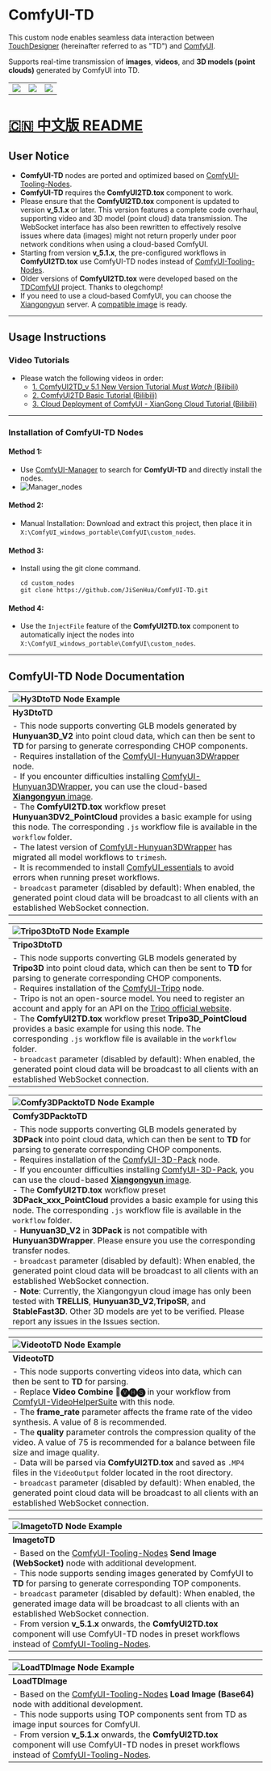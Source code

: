 # ComfyUI-TD

This custom node enables seamless data interaction between [TouchDesigner](https://derivative.ca/) (hereinafter referred to as "TD") and [ComfyUI](https://github.com/comfyanonymous/ComfyUI).

Supports real-time transmission of **images**, **videos**, and **3D models (point clouds)** generated by ComfyUI into TD.

|                      |                      |                           |
|:--------------------:|:--------------------:|:-------------------------:|
| ![](Image/image.gif) | ![](Image/Video.gif) | ![](Image/PointCloud.gif) |

# [🇨🇳 中文版 README](README_zh.md)

## User Notice

- **ComfyUI-TD** nodes are ported and optimized based on [ComfyUI-Tooling-Nodes](https://github.com/Acly/comfyui-tooling-nodes/tree/main).
- **ComfyUI-TD** requires the **ComfyUI2TD.tox** component to work.  
- Please ensure that the **ComfyUI2TD.tox** component is updated to version **v_5.1.x** or later. This version features a complete code overhaul, supporting video and 3D model (point cloud) data transmission. The WebSocket interface has also been rewritten to effectively resolve issues where data (images) might not return properly under poor network conditions when using a cloud-based ComfyUI.  
- Starting from version **v_5.1.x**, the pre-configured workflows in **ComfyUI2TD.tox** use ComfyUI-TD nodes instead of [ComfyUI-Tooling-Nodes](https://github.com/Acly/comfyui-tooling-nodes/tree/main).
- Older versions of **ComfyUI2TD.tox** were developed based on the [TDComfyUI](https://github.com/olegchomp/TDComfyUI) project. Thanks to olegchomp!
- If you need to use a cloud-based ComfyUI, you can choose the [Xiangongyun](https://www.xiangongyun.com/register/YALSMH) server. A [compatible image](https://www.xiangongyun.com/image/detail/5f185465-ef11-42e5-ba21-3ee07acb5403) is ready.

---

## Usage Instructions

### Video Tutorials

- Please watch the following videos in order:  
  - [1. ComfyUI2TD_v 5.1 New Version Tutorial *Must Watch* (Bilibili)](https://www.bilibili.com/video/BV1BqQ8YDEJq/?share_source=copy_web&vd_source=3900738a289821efe0ce52f9c9fb663f)  
  - [2. ComfyUI2TD Basic Tutorial (Bilibili)](https://www.bilibili.com/video/BV18t4oeNEgj/?share_source=copy_web&vd_source=3900738a289821efe0ce52f9c9fb663f)  
  - [3. Cloud Deployment of ComfyUI - XianGong Cloud Tutorial (Bilibili)](https://www.bilibili.com/video/BV1RxUyYyEeU/?share_source=copy_web&vd_source=3900738a289821efe0ce52f9c9fb663f)

---

### Installation of ComfyUI-TD Nodes

#### Method 1:

- Use [ComfyUI-Manager](https://github.com/ltdrdata/ComfyUI-Manager?tab=readme-ov-file) to search for **ComfyUI-TD** and directly install the nodes.
- ![Manager_nodes](Image/Manager.png)

#### Method 2:

- Manual Installation: Download and extract this project, then place it in `X:\ComfyUI_windows_portable\ComfyUI\custom_nodes`.

#### Method 3:

- Install using the git clone command.
  
  ```
  cd custom_nodes
  git clone https://github.com/JiSenHua/ComfyUI-TD.git
  ```

#### Method 4:

- Use the `InjectFile` feature of the **ComfyUI2TD.tox** component to automatically inject the nodes into `X:\ComfyUI_windows_portable\ComfyUI\custom_nodes`.

---

## ComfyUI-TD Node Documentation

| ![Hy3DtoTD Node Example](Image/Hy3DtoTD.png)                                                                                                                                                                                                                                                                                                                                                                                                                                                                                                                                                                                                                                                                                                                                                                                                                                                                                                                                                                                                                                                                                                                                                                                                                          |
|:--------------------------------------------------------------------------------------------------------------------------------------------------------------------------------------------------------------------------------------------------------------------------------------------------------------------------------------------------------------------------------------------------------------------------------------------------------------------------------------------------------------------------------------------------------------------------------------------------------------------------------------------------------------------------------------------------------------------------------------------------------------------------------------------------------------------------------------------------------------------------------------------------------------------------------------------------------------------------------------------------------------------------------------------------------------------------------------------------------------------------------------------------------------------------------------------------------------------------------------------------------------------- |
| **Hy3DtoTD**                                                                                                                                                                                                                                                                                                                                                                                                                                                                                                                                                                                                                                                                                                                                                                                                                                                                                                                                                                                                                                                                                                                                                                                                                                                          |
| - This node supports converting GLB models generated by **Hunyuan3D_V2** into point cloud data, which can then be sent to **TD** for parsing to generate corresponding CHOP components.<br>- Requires installation of the [ComfyUI-Hunyuan3DWrapper](https://github.com/kijai/ComfyUI-Hunyuan3DWrapper) node.<br>- If you encounter difficulties installing [ComfyUI-Hunyuan3DWrapper](https://github.com/kijai/ComfyUI-Hunyuan3DWrapper), you can use the cloud-based [**Xiangongyun** image](https://www.xiangongyun.com/image/detail/5f185465-ef11-42e5-ba21-3ee07acb5403).<br>- The **ComfyUI2TD.tox** workflow preset **Hunyuan3DV2_PointCloud** provides a basic example for using this node. The corresponding `.js` workflow file is available in the `workflow` folder.<br>- The latest version of [ComfyUI-Hunyuan3DWrapper](https://github.com/kijai/ComfyUI-Hunyuan3DWrapper) has migrated all model workflows to `trimesh`.<br>- It is recommended to install [ComfyUI_essentials](https://github.com/cubiq/ComfyUI_essentials) to avoid errors when running preset workflows.<br>- `broadcast` parameter (disabled by default): When enabled, the generated point cloud data will be broadcast to all clients with an established WebSocket connection. |

| ![Tripo3DtoTD Node Example](Image/Tripo3DtoTD.png)                                                                                                                                                                                                                                                                                                                                                                                                                                                                                                                                                                                                                                                                                                                                                                                |
|:--------------------------------------------------------------------------------------------------------------------------------------------------------------------------------------------------------------------------------------------------------------------------------------------------------------------------------------------------------------------------------------------------------------------------------------------------------------------------------------------------------------------------------------------------------------------------------------------------------------------------------------------------------------------------------------------------------------------------------------------------------------------------------------------------------------------------------- |
| **Tripo3DtoTD**                                                                                                                                                                                                                                                                                                                                                                                                                                                                                                                                                                                                                                                                                                                                                                                                                   |
| - This node supports converting GLB models generated by **Tripo3D** into point cloud data, which can then be sent to **TD** for parsing to generate corresponding CHOP components.<br>- Requires installation of the [ComfyUI-Tripo](https://github.com/VAST-AI-Research/ComfyUI-Tripo) node.<br>- Tripo is not an open-source model. You need to register an account and apply for an API on the [Tripo official website](https://platform.tripo3d.ai/).<br>- The **ComfyUI2TD.tox** workflow preset **Tripo3D_PointCloud** provides a basic example for using this node. The corresponding `.js` workflow file is available in the `workflow` folder.<br>- `broadcast` parameter (disabled by default): When enabled, the generated point cloud data will be broadcast to all clients with an established WebSocket connection. |

| ![Comfy3DPacktoTD Node Example](Image/Comfy3DPacktoTD.png)                                                                                                                                                                                                                                                                                                                                                                                                                                                                                                                                                                                                                                                                                                                                                                                                                                                                                                                                                                                                                                                                                                                                                                                                                                                      |
|:--------------------------------------------------------------------------------------------------------------------------------------------------------------------------------------------------------------------------------------------------------------------------------------------------------------------------------------------------------------------------------------------------------------------------------------------------------------------------------------------------------------------------------------------------------------------------------------------------------------------------------------------------------------------------------------------------------------------------------------------------------------------------------------------------------------------------------------------------------------------------------------------------------------------------------------------------------------------------------------------------------------------------------------------------------------------------------------------------------------------------------------------------------------------------------------------------------------------------------------------------------------------------------------------------------------- |
| **Comfy3DPacktoTD**                                                                                                                                                                                                                                                                                                                                                                                                                                                                                                                                                                                                                                                                                                                                                                                                                                                                                                                                                                                                                                                                                                                                                                                                                                                                                             |
| - This node supports converting GLB models generated by **3DPack** into point cloud data, which can then be sent to **TD** for parsing to generate corresponding CHOP components.<br>- Requires installation of the [ComfyUI-3D-Pack](https://github.com/MrForExample/ComfyUI-3D-Pack) node.<br>- If you encounter difficulties installing [ComfyUI-3D-Pack](https://github.com/MrForExample/ComfyUI-3D-Pack), you can use the cloud-based [**Xiangongyun** image](https://www.xiangongyun.com/image/detail/5f185465-ef11-42e5-ba21-3ee07acb5403).<br>- The **ComfyUI2TD.tox** workflow preset **3DPack_xxx_PointCloud** provides a basic example for using this node. The corresponding `.js` workflow file is available in the `workflow` folder.<br>- **Hunyuan3D_V2** in **3DPack** is not compatible with **Hunyuan3DWrapper**. Please ensure you use the corresponding transfer nodes.<br>- `broadcast` parameter (disabled by default): When enabled, the generated point cloud data will be broadcast to all clients with an established WebSocket connection.<br>- **Note**: Currently, the Xiangongyun cloud image has only been tested with **TRELLIS**, **Hunyuan3D_V2**,**TripoSR**, and **StableFast3D**. Other 3D models are yet to be verified. Please report any issues in the Issues section. |

| ![VideotoTD Node Example](Image/VideotoTD.png)                                                                                                                                                                                                                                                                                                                                                                                                                                                                                                                                                                                                                                                                                                                                                                                                               |
|:------------------------------------------------------------------------------------------------------------------------------------------------------------------------------------------------------------------------------------------------------------------------------------------------------------------------------------------------------------------------------------------------------------------------------------------------------------------------------------------------------------------------------------------------------------------------------------------------------------------------------------------------------------------------------------------------------------------------------------------------------------------------------------------------------------------------------------------------------------ |
| **VideotoTD**                                                                                                                                                                                                                                                                                                                                                                                                                                                                                                                                                                                                                                                                                                                                                                                                                                                |
| - This node supports converting videos into data, which can then be sent to **TD** for parsing.<br>- Replace **Video Combine 🎥🅥🅗🅢** in your workflow from [ComfyUI-VideoHelperSuite](https://github.com/Kosinkadink/ComfyUI-VideoHelperSuite) with this node.<br>- The **frame_rate** parameter affects the frame rate of the video synthesis. A value of 8 is recommended.<br>- The **quality** parameter controls the compression quality of the video. A value of 75 is recommended for a balance between file size and image quality.<br>- Data will be parsed via **ComfyUI2TD.tox** and saved as `.MP4` files in the `VideoOutput` folder located in the root directory.<br>- `broadcast` parameter (disabled by default): When enabled, the generated point cloud data will be broadcast to all clients with an established WebSocket connection. |

| ![ImagetoTD Node Example](Image/ImagetoTD.png)                                                                                                                                                                                                                                                                                                                                                                                                                                                                                                                                                                                                                                  |
|:------------------------------------------------------------------------------------------------------------------------------------------------------------------------------------------------------------------------------------------------------------------------------------------------------------------------------------------------------------------------------------------------------------------------------------------------------------------------------------------------------------------------------------------------------------------------------------------------------------------------------------------------------------------------------- |
| **ImagetoTD**                                                                                                                                                                                                                                                                                                                                                                                                                                                                                                                                                                                                                                                                   |
| - Based on the [ComfyUI-Tooling-Nodes](https://github.com/Acly/comfyui-tooling-nodes/tree/main) **Send Image (WebSocket)** node with additional development.<br>- This node supports sending images generated by ComfyUI to **TD** for parsing to generate corresponding TOP components.<br>- `broadcast` parameter (disabled by default): When enabled, the generated image data will be broadcast to all clients with an established WebSocket connection.<br>- From version **v_5.1.x** onwards, the **ComfyUI2TD.tox** component will use ComfyUI-TD nodes in preset workflows instead of [ComfyUI-Tooling-Nodes](https://github.com/Acly/comfyui-tooling-nodes/tree/main). |

| ![LoadTDImage Node Example](Image/LoadTDImage.png)                                                                                                                                                                                                                                                                                                                                                                                                                         |
|:-------------------------------------------------------------------------------------------------------------------------------------------------------------------------------------------------------------------------------------------------------------------------------------------------------------------------------------------------------------------------------------------------------------------------------------------------------------------------- |
| **LoadTDImage**                                                                                                                                                                                                                                                                                                                                                                                                                                                            |
| - Based on the [ComfyUI-Tooling-Nodes](https://github.com/Acly/comfyui-tooling-nodes/tree/main) **Load Image (Base64)** node with additional development.<br>- This node supports using TOP components sent from TD as image input sources for ComfyUI.<br>- From version **v_5.1.x** onwards, the **ComfyUI2TD.tox** component will use ComfyUI-TD nodes in preset workflows instead of [ComfyUI-Tooling-Nodes](https://github.com/Acly/comfyui-tooling-nodes/tree/main). |
